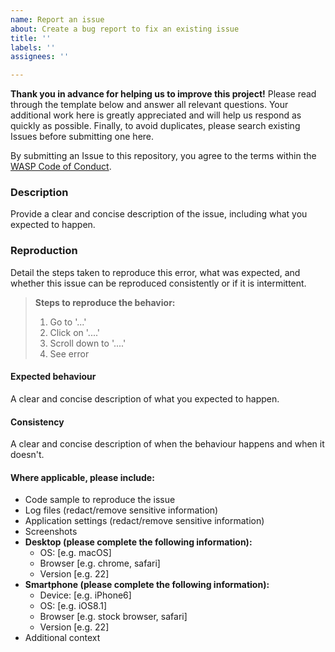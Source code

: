 ```yaml
---
name: Report an issue
about: Create a bug report to fix an existing issue
title: ''
labels: ''
assignees: ''

---
```

**Thank you in advance for helping us to improve this project!** Please read through the template below and answer all relevant questions. Your additional work here is greatly appreciated and will help us respond as quickly as possible. Finally, to avoid duplicates, please search existing Issues before submitting one here.

By submitting an Issue to this repository, you agree to the terms within the [WASP Code of Conduct](https://github.com/KaspervanM/WASP/blob/master/CODE_OF_CONDUCT.md).

### Description
Provide a clear and concise description of the issue, including what you expected to happen.

### Reproduction
Detail the steps taken to reproduce this error, what was expected, and whether this issue can be reproduced consistently or if it is intermittent.
> **Steps to reproduce the behavior:**
> 1. Go to '...'
> 2. Click on '....'
> 3. Scroll down to '....'
> 4. See error

#### Expected behaviour
A clear and concise description of what you expected to happen.

#### Consistency
A clear and concise description of when the behaviour happens and when it doesn't.

#### Where applicable, please include:
* Code sample to reproduce the issue
* Log files (redact/remove sensitive information)
* Application settings (redact/remove sensitive information)
* Screenshots
* **Desktop (please complete the following information):**
    * OS: [e.g. macOS]
    * Browser [e.g. chrome, safari]
    * Version [e.g. 22]
* **Smartphone (please complete the following information):**
    * Device: [e.g. iPhone6]
    * OS: [e.g. iOS8.1]
    * Browser [e.g. stock browser, safari]
    * Version [e.g. 22]
* Additional context
